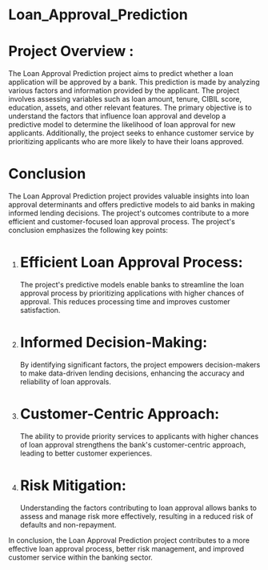 # Loan_Approval_Prediction

# Project Overview :
The Loan Approval Prediction project aims to predict whether a loan application will be approved by a bank. This prediction is made by analyzing various factors and information provided by the applicant. The project involves assessing variables such as loan amount, tenure, CIBIL score, education, assets, and other relevant features. The primary objective is to understand the factors that influence loan approval and develop a predictive model to determine the likelihood of loan approval for new applicants. Additionally, the project seeks to enhance customer service by prioritizing applicants who are more likely to have their loans approved.

# Conclusion
The Loan Approval Prediction project provides valuable insights into loan approval determinants and offers predictive models to aid banks in making informed lending decisions. The project's outcomes contribute to a more efficient and customer-focused loan approval process. The project's conclusion emphasizes the following key points:

1. # Efficient Loan Approval Process:
    The project's predictive models enable banks to streamline the loan approval process by prioritizing applications with higher chances of approval. This reduces processing time and improves customer satisfaction.

2. # Informed Decision-Making:
   By identifying significant factors, the project empowers decision-makers to make data-driven lending decisions, enhancing the accuracy and reliability of loan approvals.

3. # Customer-Centric Approach:
   The ability to provide priority services to applicants with higher chances of loan approval strengthens the bank's customer-centric approach, leading to better customer experiences.

4. # Risk Mitigation:
   Understanding the factors contributing to loan approval allows banks to assess and manage risk more effectively, resulting in a reduced risk of defaults and non-repayment.

In conclusion, the Loan Approval Prediction project contributes to a more effective loan approval process, better risk management, and improved customer service within the banking sector.
